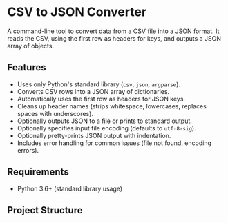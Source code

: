 # CSV to JSON Converter

A command-line tool to convert data from a CSV file into a JSON format. It reads the CSV, using the first row as headers for keys, and outputs a JSON array of objects.

## Features

* Uses only Python's standard library (`csv`, `json`, `argparse`).
* Converts CSV rows into a JSON array of dictionaries.
* Automatically uses the first row as headers for JSON keys.
* Cleans up header names (strips whitespace, lowercases, replaces spaces with underscores).
* Optionally outputs JSON to a file or prints to standard output.
* Optionally specifies input file encoding (defaults to `utf-8-sig`).
* Optionally pretty-prints JSON output with indentation.
* Includes error handling for common issues (file not found, encoding errors).

## Requirements

* Python 3.6+ (standard library usage)

## Project Structure

